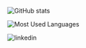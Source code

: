 ![GitHub stats](https://github-readme-stats.vercel.app/api?username=shahzeb79&show_icons=true&bg_color=45,dfa8e4,634975&border_color=634975&text_color=ffffff&icon_color=000000&title_color=ffffff)

![Most Used Languages](https://github-readme-stats.vercel.app/api/top-langs/?username=shahzeb79&langs_count=5&layout=compact&bg_color=45,dfa8e4,634975&border_color=634975&text_color=ffffff&icon_color=000000&title_color=ffffff)

[<img align="left" alt="linkedin" src="https://img.shields.io/badge/LinkedIn-0072b1?style=for-the-badge&logo=linkedin&logoColor=fff" />][linkedin]

[linkedin]: www.linkedin.com/in/arnaudbuchholz

